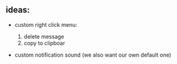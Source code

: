 ## ideas:

* custom right click menu: 
    1. delete message
    2. copy to clipboar

* custom notification sound (we also want our own default one)